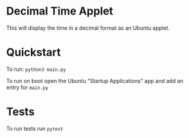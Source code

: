 # Decimal Time Applet

This will display the time in a decimal format as an Ubuntu applet.

# Quickstart

To run: `python3 main.py`

To run on boot open the Ubuntu "Startup Applications" app and add an entry for `main.py`

# Tests

To run tests run `pytest`
